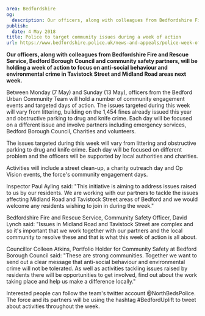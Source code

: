 ```yaml
area: Bedfordshire
og:
  description: Our officers, along with colleagues from Bedfordshire Fire and Rescue Service, Bedford Borough Council and community safety partners, will be holding a week of action to focus on anti-social behaviour and environmental crime in Tavistock Street and Midland Road areas next week.
publish:
  date: 4 May 2018
title: Police to target community issues during a week of action
url: https://www.bedfordshire.police.uk/news-and-appeals/police-week-of-action-bedford
```

**Our officers, along with colleagues from Bedfordshire Fire and Rescue Service, Bedford Borough Council and community safety partners, will be holding a week of action to focus on anti-social behaviour and environmental crime in Tavistock Street and Midland Road areas next week.**

Between Monday (7 May) and Sunday (13 May), officers from the Bedford Urban Community Team will hold a number of community engagement events and targeted days of action. The issues targeted during this week will vary from littering, building on the 1,454 fines already issued this year and obstructive parking to drug and knife crime. Each day will be focused on a different issue and involve partners including emergency services, Bedford Borough Council, Charities and volunteers.

The issues targeted during this week will vary from littering and obstructive parking to drug and knife crime. Each day will be focused on different problem and the officers will be supported by local authorities and charities.

Activities will include a street clean-up, a charity outreach day and Op Vision events, the force's community engagement days.

Inspector Paul Ayling said: "This initiative is aiming to address issues raised to us by our residents. We are working with our partners to tackle the issues affecting Midland Road and Tavistock Street areas of Bedford and we would welcome any residents wishing to join in during the week."

Bedfordshire Fire and Rescue Service, Community Safety Officer, David Lynch said: "Issues in Midland Road and Tavistock Street are complex and so it's important that we work together with our partners and the local community to resolve these and that is what this week of action is all about.

Councillor Colleen Atkins, Portfolio Holder for Community Safety at Bedford Borough Council said: "These are strong communities. Together we want to send out a clear message that anti-social behaviour and environmental crime will not be tolerated. As well as activities tackling issues raised by residents there will be opportunities to get involved, find out about the work taking place and help us make a difference locally."

Interested people can follow the team's twitter account @NorthBedsPolice. The force and its partners will be using the hashtag #BedfordUplift to tweet about activities throughout the week.
